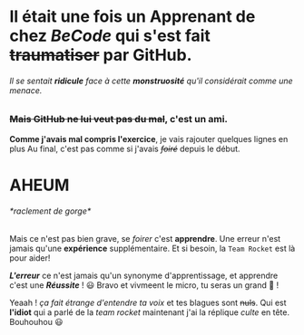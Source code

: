 # Il était une fois un **Apprenant** de chez _BeCode_ qui s'est fait ~~traumatiser~~ par GitHub.
###### Il se sentait **__ridicule__** face à cette **monstruosité** qu'il considérait comme une menace.
### **~~Mais GitHub ne lui veut pas du mal~~**, c'est un **ami**.


**__Comme j'avais mal compris l'exercice__**, je vais rajouter quelques lignes en plus
Au final, c'est pas comme si j'avais ~~_foiré_~~ depuis le début.

# AHEUM 
###### \*raclement de gorge*

Mais ce n'est pas bien grave, se *foirer* c'est **apprendre**.
Une erreur n'est jamais qu'une **expérience** supplémentaire.
Et si besoin, la `Team Rocket` est là pour aider!

**_L'erreur_** ce n'est jamais qu'un synonyme d'apprentissage, et apprendre c'est une **_Réussite_** ! :smiley:
Bravo et vivmeent le micro, tu seras un grand :dragon: ! 

Yeaah ! *ça fait étrange d'entendre ta voix* et tes blagues sont ~~nuls~~.
Qui est __l'idiot__ qui a parlé de la *team rocket* maintenant j'ai la réplique *_culte_* en tête. 
Bouhouhou :smiley:
